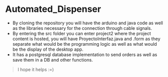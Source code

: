 # Automated_Dispenser

- By cloning the repository you will have the arduino and java code as well as the libraries necessary for the connection through cable signals.
- By entering the src folder you can enter project2 where the project content is hosted, you will have ProyectoInterfaz.java and .form as they separate what would be the programming logic as well as what would be the display of the desktop app.
- It has a postgresql database implementation to send orders as well as save them in a DB and other functions.

> I hope it helps :=)
